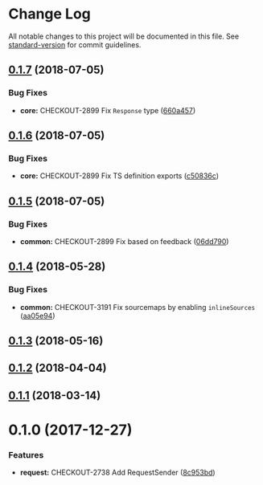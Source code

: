 # Change Log

All notable changes to this project will be documented in this file. See [standard-version](https://github.com/conventional-changelog/standard-version) for commit guidelines.

<a name="0.1.7"></a>
## [0.1.7](https://github.com/bigcommerce/request-sender-js/compare/v0.1.6...v0.1.7) (2018-07-05)


### Bug Fixes

* **core:** CHECKOUT-2899 Fix `Response` type ([660a457](https://github.com/bigcommerce/request-sender-js/commit/660a457))



<a name="0.1.6"></a>
## [0.1.6](https://github.com/bigcommerce/request-sender-js/compare/v0.1.5...v0.1.6) (2018-07-05)


### Bug Fixes

* **core:** CHECKOUT-2899 Fix TS definition exports ([c50836c](https://github.com/bigcommerce/request-sender-js/commit/c50836c))



<a name="0.1.5"></a>
## [0.1.5](https://github.com/bigcommerce/request-sender-js/compare/v0.1.4...v0.1.5) (2018-07-05)


### Bug Fixes

* **common:** CHECKOUT-2899 Fix based on feedback ([06dd790](https://github.com/bigcommerce/request-sender-js/commit/06dd790))



<a name="0.1.4"></a>
## [0.1.4](https://github.com/bigcommerce/request-sender-js/compare/v0.1.3...v0.1.4) (2018-05-28)


### Bug Fixes

* **common:** CHECKOUT-3191 Fix sourcemaps by enabling `inlineSources` ([aa05e94](https://github.com/bigcommerce/request-sender-js/commit/aa05e94))



<a name="0.1.3"></a>
## [0.1.3](https://github.com/bigcommerce/request-sender-js/compare/v0.1.2...v0.1.3) (2018-05-16)



<a name="0.1.2"></a>
## [0.1.2](https://github.com/bigcommerce/request-sender-js/compare/v0.1.1...v0.1.2) (2018-04-04)



<a name="0.1.1"></a>
## [0.1.1](https://github.com/bigcommerce/request-sender-js/compare/v0.1.0...v0.1.1) (2018-03-14)



<a name="0.1.0"></a>
# 0.1.0 (2017-12-27)


### Features

* **request:** CHECKOUT-2738 Add RequestSender ([8c953bd](https://github.com/bigcommerce/request-sender-js/commit/8c953bd))
